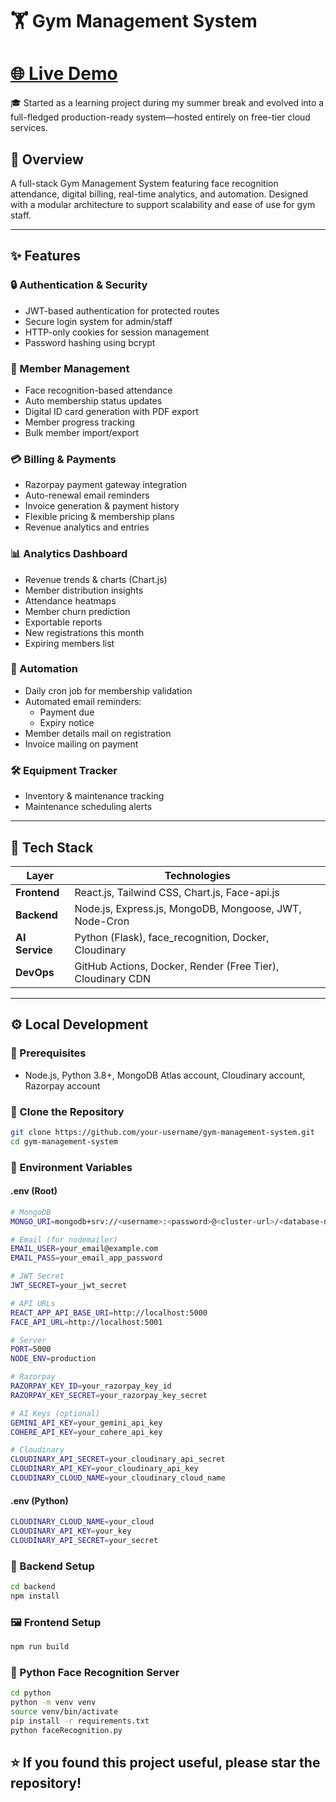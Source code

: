 # 🏋️ Gym Management System

# [🌐 Live Demo](https://gym-management-system-8qm8.onrender.com/)  
🎓 Started as a learning project during my summer break and evolved into a full-fledged production-ready system—hosted entirely on free-tier cloud services.

## 📌 Overview

A full-stack Gym Management System featuring face recognition attendance, digital billing, real-time analytics, and automation. Designed with a modular architecture to support scalability and ease of use for gym staff.

---

## ✨ Features

### 🔒 Authentication & Security
- JWT-based authentication for protected routes
- Secure login system for admin/staff
- HTTP-only cookies for session management
- Password hashing using bcrypt

### 👥 Member Management
- Face recognition-based attendance
- Auto membership status updates
- Digital ID card generation with PDF export
- Member progress tracking
- Bulk member import/export

### 💳 Billing & Payments
- Razorpay payment gateway integration
- Auto-renewal email reminders
- Invoice generation & payment history
- Flexible pricing & membership plans
- Revenue analytics and entries

### 📊 Analytics Dashboard
- Revenue trends & charts (Chart.js)
- Member distribution insights
- Attendance heatmaps
- Member churn prediction
- Exportable reports
- New registrations this month
- Expiring members list

### 🤖 Automation
- Daily cron job for membership validation
- Automated email reminders:
  - Payment due
  - Expiry notice
- Member details mail on registration
- Invoice mailing on payment

### 🛠️ Equipment Tracker
- Inventory & maintenance tracking
- Maintenance scheduling alerts

---

## 🧰 Tech Stack

| Layer         | Technologies                                                                 |
|---------------|------------------------------------------------------------------------------|
| **Frontend**  | React.js, Tailwind CSS, Chart.js, Face-api.js                                |
| **Backend**   | Node.js, Express.js, MongoDB, Mongoose, JWT, Node-Cron                       |
| **AI Service**| Python (Flask), face_recognition, Docker, Cloudinary                         |
| **DevOps**    | GitHub Actions, Docker, Render (Free Tier), Cloudinary CDN                   |

---

## ⚙️ Local Development

### 🔧 Prerequisites
- Node.js, Python 3.8+, MongoDB Atlas account, Cloudinary account, Razorpay account

### 📁 Clone the Repository
```bash
git clone https://github.com/your-username/gym-management-system.git
cd gym-management-system
```
### 🔐 Environment Variables
#### .env (Root)
```bash
# MongoDB
MONGO_URI=mongodb+srv://<username>:<password>@<cluster-url>/<database-name>?retryWrites=true&w=majority&appName=<app-name>

# Email (for nodemailer)
EMAIL_USER=your_email@example.com
EMAIL_PASS=your_email_app_password

# JWT Secret
JWT_SECRET=your_jwt_secret

# API URLs
REACT_APP_API_BASE_URI=http://localhost:5000
FACE_API_URL=http://localhost:5001

# Server
PORT=5000
NODE_ENV=production

# Razorpay
RAZORPAY_KEY_ID=your_razorpay_key_id
RAZORPAY_KEY_SECRET=your_razorpay_key_secret

# AI Keys (optional)
GEMINI_API_KEY=your_gemini_api_key
COHERE_API_KEY=your_cohere_api_key

# Cloudinary
CLOUDINARY_API_SECRET=your_cloudinary_api_secret
CLOUDINARY_API_KEY=your_cloudinary_api_key
CLOUDINARY_CLOUD_NAME=your_cloudinary_cloud_name
```
#### .env (Python)
```bash
CLOUDINARY_CLOUD_NAME=your_cloud
CLOUDINARY_API_KEY=your_key
CLOUDINARY_API_SECRET=your_secret
```



### 🚀 Backend Setup
```bash
cd backend
npm install
```
### 🖼️ Frontend Setup
```bash
npm run build
```
### 🧠 Python Face Recognition Server
```bash
cd python
python -m venv venv
source venv/bin/activate 
pip install -r requirements.txt
python faceRecognition.py
```

## ⭐ If you found this project useful, please star the repository!


